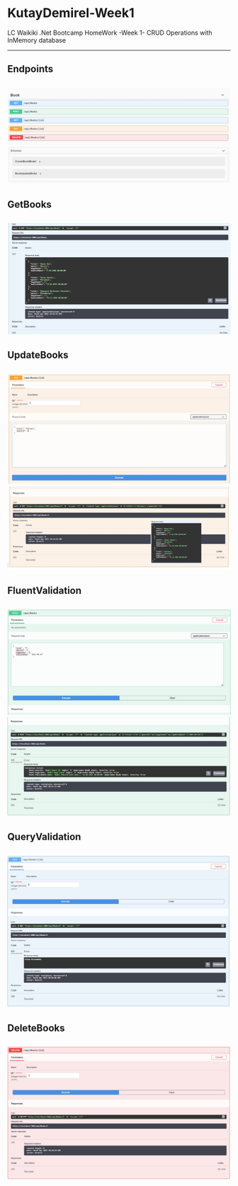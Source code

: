 # KutayDemirel-Week1
LC Waikiki .Net Bootcamp HomeWork -Week 1- CRUD Operations with InMemory database

---
**Endpoints**
---
![HttpRequests](https://raw.githubusercontent.com/179-LCWaikiki-Net-Bootcamp/KutayDemirel-Week1/main/images/HttpRequests.jpg)
---
**GetBooks**
---
![GetBooks](https://raw.githubusercontent.com/179-LCWaikiki-Net-Bootcamp/KutayDemirel-Week1/main/images/GetBooks.jpg)
---
**UpdateBooks**
---
![UpdateRequest](https://raw.githubusercontent.com/179-LCWaikiki-Net-Bootcamp/KutayDemirel-Week1/main/images/Update.jpg)
![UpdateBody](https://raw.githubusercontent.com/179-LCWaikiki-Net-Bootcamp/KutayDemirel-Week1/main/images/UpdateBody.jpg)
---
**FluentValidation**
---
![WrongPost](https://raw.githubusercontent.com/179-LCWaikiki-Net-Bootcamp/KutayDemirel-Week1/main/images/WrongPost.jpg)
![PostValidation](https://raw.githubusercontent.com/179-LCWaikiki-Net-Bootcamp/KutayDemirel-Week1/main/images/PostValidation.jpg)
---
**QueryValidation**
---
![QueryValidation](https://raw.githubusercontent.com/179-LCWaikiki-Net-Bootcamp/KutayDemirel-Week1/main/images/QueryValidation.jpg)
---
**DeleteBooks**
---
![DeleteQuery](https://raw.githubusercontent.com/179-LCWaikiki-Net-Bootcamp/KutayDemirel-Week1/main/images/DeleteQuery.jpg)
---
